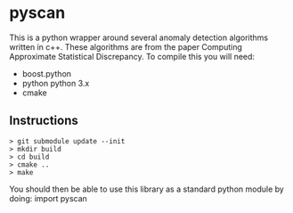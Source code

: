 # pyscan
This is a python wrapper around several anomaly detection algorithms written in c++. These algorithms are from the paper 
Computing Approximate Statistical Discrepancy.
To compile this you will need:

* boost.python
* python python 3.x
* cmake

## Instructions

```
> git submodule update --init
> mkdir build
> cd build
> cmake ..
> make
``` 
You should then be able to use this library as a standard python module by doing:
import pyscan
